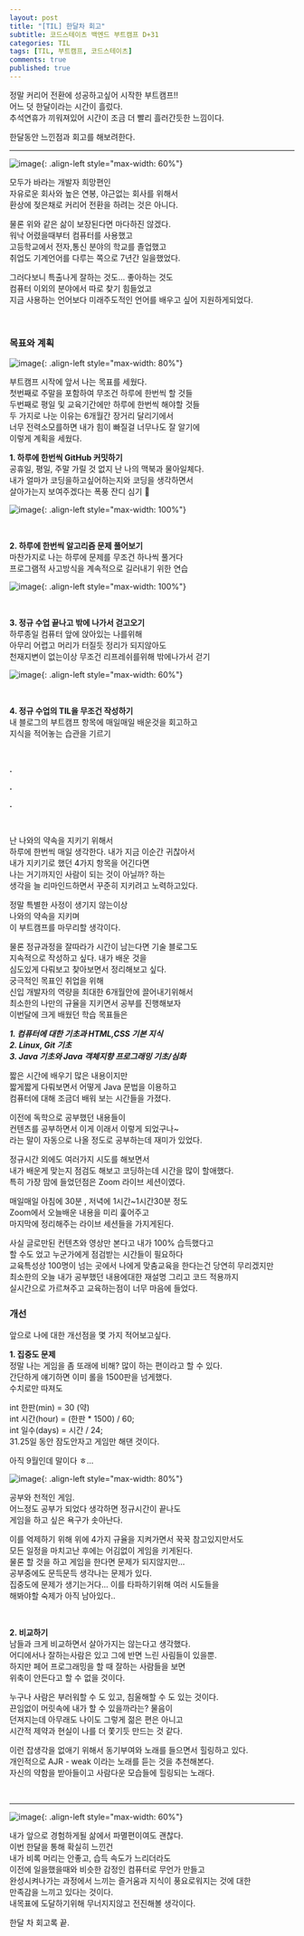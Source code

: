 ```yaml
---
layout: post
title: "[TIL] 한달차 회고"
subtitle: 코드스테이츠 백엔드 부트캠프 D+31
categories: TIL
tags: [TIL, 부트캠프, 코드스테이츠]
comments: true
published: true
---
```


정말 커리어 전환에 성공하고싶어 시작한 부트캠프!!  
어느 덧 한달이라는 시간이 흘렀다.  
추석연휴가 끼워져있어 시간이 조금 더 빨리 흘러간듯한 느낌이다.  

한달동안 느낀점과 회고를 해보려한다.

---

![image](https://lh3.googleusercontent.com/drive-viewer/AJc5JmTjXw3NI7IWL3aNeGe2rcsdqdWYYsXKgANMnrvp4DJBxWe4DbRd55FG6Qc_cweCm3iYDRkghvs=w3024-h1728){: .align-left style="max-width: 60%"}

모두가 바라는 개발자 희망편인  
자유로운 회사와 높은 연봉, 야근없는 회사를 위해서  
환상에 젖은채로 커리어 전환을 하려는 것은 아니다.

물론 위와 같은 삶이 보장된다면 마다하진 않겠다.  
워낙 어렸을때부터 컴퓨터를 사용했고  
고등학교에서 전자,통신 분야의 학교를 졸업했고  
취업도 기계언어를 다루는 쪽으로 7년간 일을했었다.

그러다보니 특출나게 잘하는 것도... 좋아하는 것도  
컴퓨터 이외의 분야에서 따로 찾기 힘들었고  
지금 사용하는 언어보다 미래주도적인 언어를 배우고 싶어 지원하게되었다.

<br/>

### **목표와 계획**

![image](https://lh3.googleusercontent.com/drive-viewer/AJc5JmR_uMnApmg9bvTEmqvejLjNdExDKCqRvoWR5nj-Se5Rh7P1OeC6iZ9nKrFZUJOinANJqf0_CyI=w3024-h1728){: .align-left style="max-width: 80%"}

부트캠프 시작에 앞서 나는 목표를 세웠다.  
첫번째로 주말을 포함하여 무조건 하루에 한번씩 할 것들  
두번째로 평일 및 교육기간에만 하루에 한번씩 해야할 것들  
두 가지로 나눈 이유는 6개월간 장거리 달리기에서  
너무 전력소모를하면 내가 힘이 빠질걸 너무나도 잘 알기에  
이렇게 계획을 세웠다.

**1. 하루에 한번씩 GitHub 커밋하기**  
공휴일, 평일, 주말 가릴 것 없지 난 나의 맥북과 물아일체다.  
내가 얼마가 코딩을하고싶어하는지와 코딩을 생각하면서  
살아가는지 보여주겠다는 폭풍 잔디 심기 🌱

![image](https://lh3.googleusercontent.com/drive-viewer/AJc5JmQyq-qTKa_y73F4Ez2y-f0Q-YDjzB27lw50sP0ZMzdISV5yIIm3OSEQff8N3UWCab9ztOTsHnI=w3024-h1728){: .align-left style="max-width: 100%"}

<br/>

**2. 하루에 한번씩 알고리즘 문제 풀어보기**  
마찬가지로 나는 하루에 문제를 무조건 하나씩 풀거다  
프로그램적 사고방식을 계속적으로 길러내기 위한 연습

![image](https://lh3.googleusercontent.com/drive-viewer/AJc5JmShVuNmfDprzjvBFsuhBxHWe0dRA9cP8okwRxERMAo5v3nSS4vtbTqniirifNetlWWYbMtEzj4=w3024-h1728){: .align-left style="max-width: 100%"}

<br/>

**3. 정규 수업 끝나고 밖에 나가서 걷고오기**  
하루종일 컴퓨터 앞에 앉아있는 나를위해  
아무리 어렵고 머리가 터질듯 정리가 되지않아도  
천재지변이 없는이상 무조건 리프레쉬를위해 밖에나가서 걷기

![image](https://lh3.googleusercontent.com/drive-viewer/AJc5JmRFoWaWtWFbk5vU7a4pR4O3MItKJ-SGIMJz994nLkuyAqikZGKucyC8XlLk8UT5XwAwgiL8lRM=w3024-h1728){: .align-left style="max-width: 60%"}

<br/>

**4. 정규 수업의 TIL을 무조건 작성하기**  
내 블로그의 부트캠프 항목에 매일매일 배운것을 회고하고  
지식을 적어놓는 습관을 기르기

<br/>

**.**

**.**

**.**  

<br/>

난 나와의 약속을 지키기 위해서  
하루에 한번씩 매일 생각한다. 내가 지금 이순간 귀찮아서  
내가 지키기로 했던 4가지 항목을 어긴다면  
나는 거기까지인 사람이 되는 것이 아닐까? 하는  
생각을 늘 리마인드하면서 꾸준히 지키려고 노력하고있다.

정말 특별한 사정이 생기지 않는이상  
나와의 약속을 지키며  
이 부트캠프를 마무리할 생각이다.

물론 정규과정을 잘따라가 시간이 남는다면 기술 블로그도  
지속적으로 작성하고 싶다. 내가 배운 것을  
심도있게 다뤄보고 찾아보면서 정리해보고 싶다.  
궁극적인 목표인 취업을 위해  
신입 개발자의 역량을 최대한 6개월안에 끌어내기위해서  
최소한의 나만의 규율을 지키면서 공부를 진행해보자  
이번달에 크게 배웠던 학습 목표들은

_**1. 컴퓨터에 대한 기초과 HTML,CSS 기본 지식**_  
_**2. Linux, Git 기초**_  
_**3. Java 기초와 Java 객체지향 프로그래밍 기초/심화**_

짧은 시간에 배우기 많은 내용이지만  
짧게짧게 다뤄보면서 어떻게 Java 문법을 이용하고  
컴퓨터에 대해 조금더 배워 보는 시간들을 가졌다.

이전에 독학으로 공부했던 내용들이  
컨텐츠를 공부하면서 이게 이래서 이렇게 되었구나~  
라는 말이 자동으로 나올 정도로 공부하는데 재미가 있었다.

정규시간 외에도 여러가지 시도를 해보면서  
내가 배운게 맞는지 점검도 해보고 코딩하는데 시간을 많이 할애했다.  
특히 가장 맘에 들었던점은 Zoom 라이브 세션이였다.  

매일매일 아침에 30분 , 저녁에 1시간~1시간30분 정도  
Zoom에서 오늘배운 내용을 미리 훑어주고  
마지막에 정리해주는 라이브 세션들을 가지게된다.

사실 글로만된 컨텐츠와 영상만 본다고 내가 100% 습득했다고  
할 수도 었고 누군가에게 점검받는 시간들이 필요하다  
교육특성상 100명이 넘는 곳에서 나에게 맞춤교육을 한다는건 당연히 무리겠지만  
최소한의 오늘 내가 공부했던 내용에대한 재설명 그리고 코드 적용까지  
실시간으로 가르쳐주고 교육하는점이 너무 마음에 들었다.

### 개선  
앞으로 나에 대한 개선점을 몇 가지 적어보고싶다.  

**1. 집중도 문제**  
정말 나는 게임을 좀 또래에 비해? 많이 하는 편이라고 할 수 있다.  
간단하게 얘기하면 이미 롤을 1500판을 넘게했다.  
수치로만 따져도  

int 한판(min) = 30 (약)  
int 시간(hour) = (한판 \* 1500) / 60;  
int 일수(days) = 시간 / 24;  
31.25일 동안 잠도안자고 게임만 해댄 것이다.

아직 9월인데 말이다 ㅎ...

![image](https://lh3.googleusercontent.com/drive-viewer/AJc5JmRyOz6k5aQ9VAkA7M98RFtWZWYh4CJuXaqwbk_Th3SXzWt-LuekPLGYzOExf2podBFG2-sgZhM=w3024-h1728){: .align-left style="max-width: 80%"}

공부와 천적인 게임.  
어느정도 공부가 되었다 생각하면 정규시간이 끝나도  
게임을 하고 싶은 욕구가 솟아난다.

이를 억제하기 위해 위에 4가지 규율을 지켜가면서 꾹꾹 참고있지만서도  
모든 일정을 마치고난 후에는 어김없이 게임을 키게된다.  
물론 할 것을 하고 게임을 한다면 문제가 되지않지만...  
공부중에도 문득문득 생각나는 문제가 있다.  
집중도에 문제가 생기는거다... 이를 타파하기위해 여러 시도들을  
해봐야할 숙제가 아직 남아있다..

<br/>

**2. 비교하기**  
남들과 크게 비교하면서 살아가지는 않는다고 생각했다.  
어디에서나 잘하는사람은 있고 그에 반면 느린 사림들이 있을뿐.  
하지만 페어 프로그래밍을 할 때 잘하는 사람들을 보면  
위축이 안든다고 할 수 없을 것이다.

누구나 사람은 부러워할 수 도 있고, 침울해할 수 도 있는 것이다.  
끈임없이 머릿속에 내가 할 수 있을까라는? 물음이  
던져지는데 아무래도 나이도 그렇게 젊은 편은 아니고  
시간적 제약과 현실이 나를 더 쫓기듯 만드는 것 같다.

이런 잡생각을 없애기 위해서 동기부여와 노래를 들으면서 힐링하고 있다.  
개인적으로 AJR - weak 이라는 노래를 듣는 것을 추천해본다.  
자신의 약함을 받아들이고 사람다운 모습들에 힐링되는 노래다.

<br/>

---

![image](https://lh3.googleusercontent.com/drive-viewer/AJc5JmQuX85RoIaR8zFCecPwt3dQbT2WRJHJtdgpDZnzKdorrjbs8mPfD6Zaj4LbexJNpIaWCOh_2Vw=w3024-h1728){: .align-left style="max-width: 60%"}

내가 앞으로 경험하게될 삶에서 파멸편이여도 괜찮다.  
이번 한달을 통해 확실히 느낀건  
내가 비록 머리는 안좋고, 습득 속도가 느리더라도  
이전에 일을했을때와 비슷한 감정인 컴퓨터로 무언가 만들고  
완성시켜나가는 과정에서 느끼는 즐거움과 지식이 풍요로워지는 것에 대한  
만족감을 느끼고 있다는 것이다.  
내목표에 도달하기위해 무너지지않고 전진해볼 생각이다.  

한달 차 회고록 끝.


<br/>
<br/>
<br/>